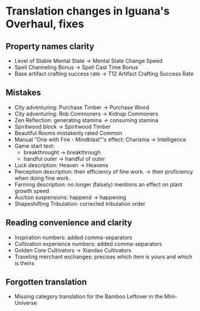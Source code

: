 # Translation changes in Iguana's Overhaul, fixes

## Property names clarity
* Level of Stable Mental State -> Mental State Change Speed
* Spell Channeling Bonus -> Spell Cast Time Bonus
* Base artifact crafting success rate -> T12 Artifact Crafting Success Rate

## Mistakes
* City adventuring: Purchase Timber -> Purchase Wood
* City adventuring: Rob Commoners -> Kidnap Commoners
* Zen Reflection: generating stamina -> consuming stamina
* Spiritwood block -> Spiritwood Timber
* Beautiful Rooms mistakenly rated Common
* Manual "One with Fire - Mindblast"'s effect: Charisma -> Intelligence
* Game start text:
    * breakthrought -> breakthrough
    * handful outer -> handful of outer
* Luck description: Heaven -> Heavens
* Perception description: their efficiency of fine work. -> their proficiency when doing fine work.
* Farming description: no longer (falsely) mentions an effect on plant growth speed
* Auction suspensions: happend -> happening
* Shapeshifting Tribulation: corrected tribulation order


## Reading convenience and clarity
* Inspiration numbers: added comma-separators
* Cultivation experience numbers: added comma-separators
* Golden Core Cultivators -> Xiandao Cultivators
* Traveling merchant exchanges: precises which item is yours and which is theirs

## Forgotten translation
* Missing category translation for the Bamboo Leftover in the Mini-Universe